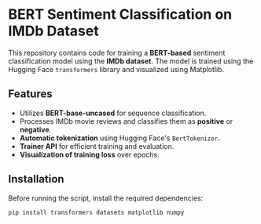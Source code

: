 # BERT Sentiment Classification on IMDb Dataset

This repository contains code for training a **BERT-based** sentiment classification model using the **IMDb dataset**. The model is trained using the Hugging Face `transformers` library and visualized using Matplotlib.

## **Features**
- Utilizes **BERT-base-uncased** for sequence classification.
- Processes IMDb movie reviews and classifies them as **positive** or **negative**.
- **Automatic tokenization** using Hugging Face's `BertTokenizer`.
- **Trainer API** for efficient training and evaluation.
- **Visualization of training loss** over epochs.

## **Installation**
Before running the script, install the required dependencies:

```bash
pip install transformers datasets matplotlib numpy
